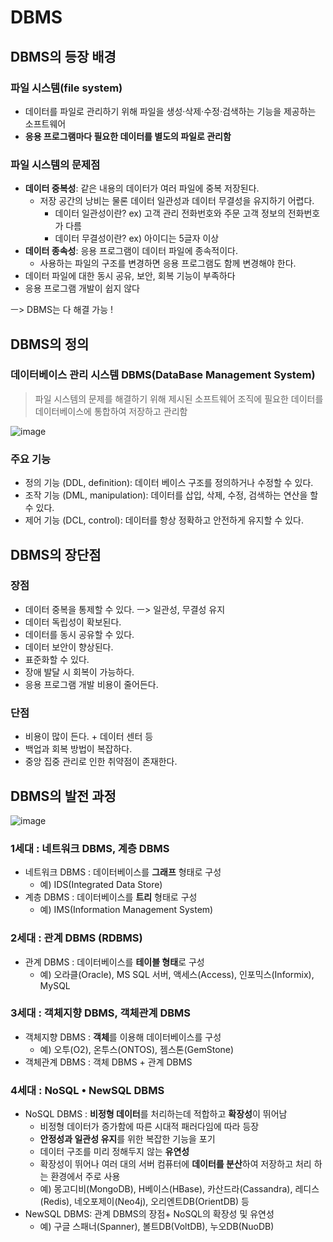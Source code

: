 # DBMS

## DBMS의 등장 배경

### 파일 시스템(file system) 

- 데이터를 파일로 관리하기 위해 파일을 생성·삭제·수정·검색하는 기능을 제공하는 소프트웨어
- **응용 프로그램마다 필요한 데이터를 별도의 파일로 관리함**

### 파일 시스템의 문제점

- **데이터 중복성**: 같은 내용의 데이터가 여러 파일에 중복 저장된다.
  - 저장 공간의 낭비는 물론 데이터 일관성과 데이터 무결성을 유지하기 어렵다.
    - 데이터 일관성이란? ex) 고객 관리 전화번호와 주문 고객 정보의 전화번호가 다름
    - 데이터 무결성이란? ex) 아이디는 5글자 이상
- **데이터 종속성**: 응용 프로그램이 데이터 파일에 종속적이다.
  - 사용하는 파일의 구조를 변경하면 응용 프로그램도 함께 변경해야 한다.
- 데이터 파일에 대한 동시 공유, 보안, 회복 기능이 부족하다 
- 응용 프로그램 개발이 쉽지 않다

ㅡ> DBMS는 다 해결 가능 !

## DBMS의 정의

### 데이터베이스 관리 시스템 DBMS(DataBase Management System)

> 파일 시스템의 문제를 해결하기 위해 제시된 소프트웨어
> 조직에 필요한 데이터를 데이터베이스에 통합하여 저장하고 관리함

![image](https://user-images.githubusercontent.com/68107000/110758878-5b15f800-8290-11eb-94ee-2f9023d8f967.png)

### 주요 기능

- 정의 기능 (DDL, definition): 데이터 베이스 구조를 정의하거나 수정할 수 있다.
- 조작 기능 (DML, manipulation): 데이터를 삽입, 삭제, 수정, 검색하는 연산을 할 수 있다.
- 제어 기능 (DCL, control): 데이터를 항상 정확하고 안전하게 유지할 수 있다.

## DBMS의 장단점

### 장점

- 데이터 중복을 통제할 수 있다. ㅡ> 일관성, 무결성 유지
- 데이터 독립성이 확보된다.
- 데이터를 동시 공유할 수 있다.
- 데이터 보안이 향상된다.
- 표준화할 수 있다.
- 장애 발달 시 회복이 가능하다.
- 응용 프로그램 개발 비용이 줄어든다.

### 단점

- 비용이 많이 든다. + 데이터 센터 등
- 백업과 회복 방법이 복잡하다.
- 중앙 집중 관리로 인한 취약점이 존재한다.

## DBMS의 발전 과정

![image](https://user-images.githubusercontent.com/68107000/110757468-c363da00-828e-11eb-8ef6-4638cef094a5.png)

### 1세대 : 네트워크 DBMS, 계층 DBMS

- 네트워크 DBMS : 데이터베이스를 **그래프** 형태로 구성
  - 예) IDS(Integrated Data Store) 
- 계층 DBMS : 데이터베이스를 **트리** 형태로 구성
  - 예) IMS(Information Management System)

### 2세대 : 관계 DBMS (RDBMS)

- 관계 DBMS : 데이터베이스를 **테이블 형태**로 구성 
  - 예) 오라클(Oracle), MS SQL 서버, 액세스(Access), 인포믹스(Informix),  MySQL

### 3세대 : 객체지향 DBMS, 객체관계 DBMS

- 객체지향 DBMS : **객체**를 이용해 데이터베이스를 구성
  - 예) 오투(O2), 온투스(ONTOS), 젬스톤(GemStone)
- 객체관계 DBMS : 객체 DBMS + 관계 DBMS

### 4세대 : NoSQL • NewSQL DBMS

- NoSQL DBMS : **비정형 데이터**를 처리하는데 적합하고 **확장성**이 뛰어남
  - 비정형 데이터가 증가함에 따른 시대적 패러다임에 따라 등장
  - **안정성과 일관성 유지**를 위한 복잡한 기능을 포기 
  - 데이터 구조를 미리 정해두지 않는 **유연성**
  - 확장성이 뛰어나 여러 대의 서버 컴퓨터에 **데이터를 분산**하여 저장하고 처리 하는 환경에서 주로 사용
  - 예) 몽고디비(MongoDB), H베이스(HBase), 카산드라(Cassandra),  레디스(Redis), 네오포제이(Neo4j), 오리엔트DB(OrientDB) 등
- NewSQL DBMS: 관계 DBMS의 장점+ NoSQL의 확장성 및 유연성
  - 예) 구글 스패너(Spanner), 볼트DB(VoltDB), 누오DB(NuoDB)

